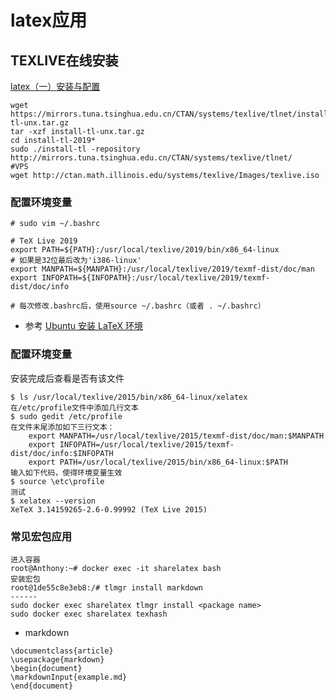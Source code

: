 # latex应用

## TEXLIVE在线安装
[latex（一）安装与配置](https://www.dazhuanlan.com/2019/09/23/5d88d4237498d/)
```
wget https://mirrors.tuna.tsinghua.edu.cn/CTAN/systems/texlive/tlnet/install-tl-unx.tar.gz
tar -xzf install-tl-unx.tar.gz
cd install-tl-2019*
sudo ./install-tl -repository http://mirrors.tuna.tsinghua.edu.cn/CTAN/systems/texlive/tlnet/
#VPS
wget http://ctan.math.illinois.edu/systems/texlive/Images/texlive.iso
```
### 配置环境变量
```
# sudo vim ~/.bashrc

# TeX Live 2019
export PATH=${PATH}:/usr/local/texlive/2019/bin/x86_64-linux
# 如果是32位最后改为'i386-linux'
export MANPATH=${MANPATH}:/usr/local/texlive/2019/texmf-dist/doc/man
export INFOPATH=${INFOPATH}:/usr/local/texlive/2019/texmf-dist/doc/info

# 每次修改.bashrc后，使用source ~/.bashrc（或者 . ~/.bashrc）
```
- 参考
[Ubuntu 安装 LaTeX 环境](http://yinkit.blogspot.com/2017/03/ubuntu-latex.html?m=1)
### 配置环境变量
安装完成后查看是否有该文件
```
$ ls /usr/local/texlive/2015/bin/x86_64-linux/xelatex
在/etc/profile文件中添加几行文本
$ sudo gedit /etc/profile
在文件末尾添加如下三行文本：
    export MANPATH=/usr/local/texlive/2015/texmf-dist/doc/man:$MANPATH
    export INFOPATH=/usr/local/texlive/2015/texmf-dist/doc/info:$INFOPATH
    export PATH=/usr/local/texlive/2015/bin/x86_64-linux:$PATH
输入如下代码，使得环境变量生效
$ source \etc\profile
测试
$ xelatex --version
XeTeX 3.14159265-2.6-0.99992 (TeX Live 2015)
```

### 常见宏包应用

```
进入容器
root@Anthony:~# docker exec -it sharelatex bash
安装宏包
root@1de55c8e3eb8:/# tlmgr install markdown
------
sudo docker exec sharelatex tlmgr install <package name>
sudo docker exec sharelatex texhash

```



- markdown

```
\documentclass{article}
\usepackage{markdown}
\begin{document}
\markdownInput{example.md}
\end{document}
```

